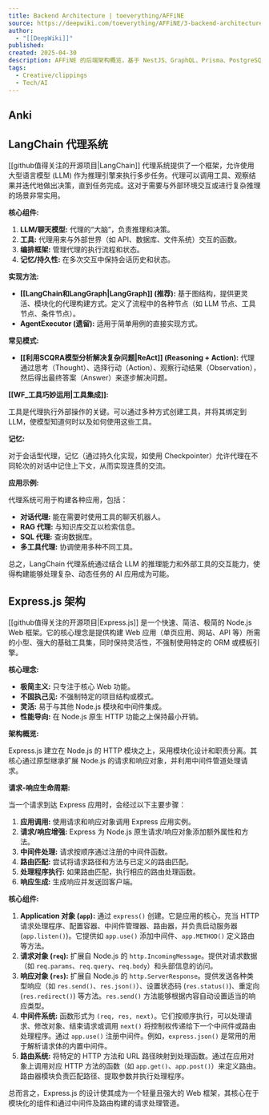 ```yaml
---
title: Backend Architecture | toeverything/AFFiNE
source: https://deepwiki.com/toeverything/AFFiNE/3-backend-architecture
author:
  - "[[DeepWiki]]"
published: 
created: 2025-04-30
description: AFFiNE 的后端架构概览，基于 NestJS、GraphQL、Prisma、PostgreSQL 和 Rust 本地模块，重点介绍其 AI 系统和部署模型。
tags:
  - Creative/clippings
  - Tech/AI
---
```

## Anki


## LangChain 代理系统

[[github值得关注的开源项目|LangChain]] 代理系统提供了一个框架，允许使用大型语言模型 (LLM) 作为推理引擎来执行多步任务。代理可以调用工具、观察结果并迭代地做出决策，直到任务完成。这对于需要与外部环境交互或进行复杂推理的场景非常实用。

**核心组件:**

1.  **LLM/聊天模型:** 代理的“大脑”，负责推理和决策。
2.  **工具:** 代理用来与外部世界（如 API、数据库、文件系统）交互的函数。
3.  **编排框架:** 管理代理的执行流程和状态。
4.  **记忆/持久性:** 在多次交互中保持会话历史和状态。

**实现方法:**

*   **[[LangChain和LangGraph|LangGraph]] (推荐):** 基于图结构，提供更灵活、模块化的代理构建方式。定义了流程中的各种节点（如 LLM 节点、工具节点、条件节点）。
*   **AgentExecutor (遗留):** 适用于简单用例的直接实现方式。

**常见模式:**

*   **[[利用SCQRA模型分析解决复杂问题|ReAct]] (Reasoning + Action):** 代理通过思考（Thought）、选择行动（Action）、观察行动结果（Observation），然后得出最终答案（Answer）来逐步解决问题。

**[[WF_工具巧妙运用|工具集成]]:**

工具是代理执行外部操作的关键。可以通过多种方式创建工具，并将其绑定到 LLM，使模型知道何时以及如何使用这些工具。

**记忆:**

对于会话型代理，记忆（通过持久化实现，如使用 Checkpointer）允许代理在不同轮次的对话中记住上下文，从而实现连贯的交流。

**应用示例:**

代理系统可用于构建各种应用，包括：

*   **对话代理:** 能在需要时使用工具的聊天机器人。
*   **RAG 代理:** 与知识库交互以检索信息。
*   **SQL 代理:** 查询数据库。
*   **多工具代理:** 协调使用多种不同工具。

总之，LangChain 代理系统通过结合 LLM 的推理能力和外部工具的交互能力，使得构建能够处理复杂、动态任务的 AI 应用成为可能。

## Express.js 架构

[[github值得关注的开源项目|Express.js]] 是一个快速、简洁、极简的 Node.js Web 框架。它的核心理念是提供构建 Web 应用（单页应用、网站、API 等）所需的小型、强大的基础工具集，同时保持灵活性，不强制使用特定的 ORM 或模板引擎。

**核心理念:**

*   **极简主义:** 只专注于核心 Web 功能。
*   **不固执己见:** 不强制特定的项目结构或模式。
*   **灵活:** 易于与其他 Node.js 模块和中间件集成。
*   **性能导向:** 在 Node.js 原生 HTTP 功能之上保持最小开销。

**架构概览:**

Express.js 建立在 Node.js 的 HTTP 模块之上，采用模块化设计和职责分离。其核心通过原型继承扩展 Node.js 的请求和响应对象，并利用中间件管道处理请求。

**请求-响应生命周期:**

当一个请求到达 Express 应用时，会经过以下主要步骤：

1.  **应用调用:** 使用请求和响应对象调用 Express 应用实例。
2.  **请求/响应增强:** Express 为 Node.js 原生请求/响应对象添加额外属性和方法。
3.  **中间件处理:** 请求按顺序通过注册的中间件函数。
4.  **路由匹配:** 尝试将请求路径和方法与已定义的路由匹配。
5.  **处理程序执行:** 如果路由匹配，执行相应的路由处理函数。
6.  **响应生成:** 生成响应并发送回客户端。

**核心组件:**

1.  **Application 对象 (`app`):** 通过 `express()` 创建。它是应用的核心，充当 HTTP 请求处理程序、配置容器、中间件管理器、路由器，并负责启动服务器 (`app.listen()`)。它提供如 `app.use()` 添加中间件、`app.METHOD()` 定义路由等方法。
2.  **请求对象 (`req`):** 扩展自 Node.js 的 `http.IncomingMessage`。提供对请求数据（如 `req.params`、`req.query`、`req.body`）和头部信息的访问。
3.  **响应对象 (`res`):** 扩展自 Node.js 的 `http.ServerResponse`。提供发送各种类型响应（如 `res.send()`、`res.json()`）、设置状态码 (`res.status()`)、重定向 (`res.redirect()`) 等方法。`res.send()` 方法能够根据内容自动设置适当的响应类型。
4.  **中间件系统:** 函数形式为 `(req, res, next)`。它们按顺序执行，可以处理请求、修改对象、结束请求或调用 `next()` 将控制权传递给下一个中间件或路由处理程序。通过 `app.use()` 注册中间件。例如，`express.json()` 是常用的用于解析请求体的内置中间件。
5.  **路由系统:** 将特定的 HTTP 方法和 URL 路径映射到处理函数。通过在应用对象上调用对应 HTTP 方法的函数（如 `app.get()`、`app.post()`）来定义路由。路由器模块负责匹配路径、提取参数并执行处理程序。

总而言之，Express.js 的设计使其成为一个轻量且强大的 Web 框架，其核心在于模块化的组件和通过中间件及路由构建的请求处理管道。